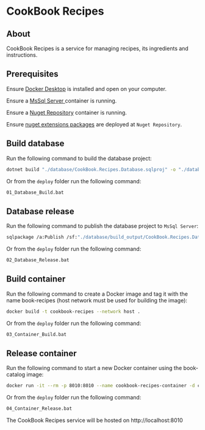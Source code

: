 # CookBook Recipes

## About

CookBook Recipes is a service for managing recipes, its ingredients and instructions.

## Prerequisites

Ensure [Docker Desktop](https://www.docker.com/) is installed and open on your computer.

Ensure a [MsSql Server ](../CookBook.MsSqlServer//README.md/) container is running.

Ensure a [Nuget Repository](../CookBook.NugetRepository/README.md/) container is running.

Ensure [nuget extensions packages](../README.md#deploy) are deployed at `Nuget Repository`.

## Build database

Run the following command to build the database project:

```bash
dotnet build "./database/CookBook.Recipes.Database.sqlproj" -o "./database/build_output"
```

Or from the `deploy` folder run the following command:

```Bash
01_Database_Build.bat
```

## Database release

Run the following command to publish the database project to `MsSql Server`:

```Bash
sqlpackage /a:Publish /sf:"./database/build_output/CookBook.Recipes.Database.dacpac" /TargetConnectionString:"Data source=localhost,8000;User Id=SA;Initial Catalog=CookBookRecipes;Integrated Security=False;TrustServerCertificate=True;Application Name=CookBookRecipes;Password=y9WH7F4hNL"
```

Or from the `deploy` folder run the following command:

```Bash
02_Database_Release.bat
```

## Build container

Run the following command to create a Docker image and tag it with the name book-recipes (host network must be used for building the image):

```Bash
docker build -t cookbook-recipes --network host .
```

Or from the `deploy` folder run the following command:

```Bash
03_Container_Build.bat
```

## Release container

Run the following command to start a new Docker container using the book-catalog image:

```Bash
docker run -it --rm -p 8010:8010 --name cookbook-recipes-container -d cookbook-recipes
```

Or from the `deploy` folder run the following command:

```Bash
04_Container_Release.bat
```

The CookBook Recipes service will be hosted on http://localhost:8010
